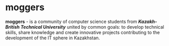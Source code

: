 # moggers
<p><b>moggers</b> - is a community of computer science students from <b><i>Kazakh-British Technical University</i></b> united by common goals: to develop technical skills, share knowledge and create innovative projects contributing to the development of the IT sphere in Kazakhstan.</p>
